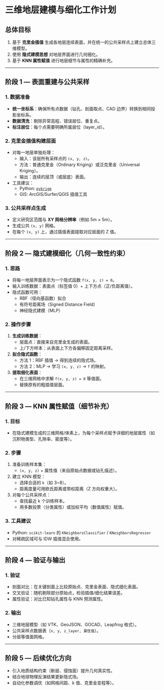 # 三维地层建模与细化工作计划

## 总体目标
1. 基于 **克里金插值** 生成各地层连续表面，并在统一的公共采样点上建立总体三维模型。
2. 使用 **隐式建模思想** 对地层界面进行几何细化。
3. 基于 **KNN 属性赋值** 进行地层细节与属性的精确补充。

---

## 阶段 1 — 表面重建与公共采样

### 1. 数据准备
- **统一坐标系**：确保所有点数据（钻孔、剖面取点、CAD 边界）转换到相同投影坐标系。
- **数据清洗**：剔除异常高程、错误层位、重复点。
- **标注层位**：每个点需要明确所属层位（layer_id）。

### 2. 克里金插值构建层面
- 对每一地层单独处理：
  - 输入：该层所有采样点的 `(x, y, z)`。
  - 方法：普通克里金（Ordinary Kriging）或泛克里金（Universal Kriging）。
  - 输出：连续的层顶（或层底）表面。
- 工具建议：
  - Python: [`pykrige`](https://github.com/bsmurphy/PyKrige)
  - GIS: ArcGIS/Surfer/QGIS 插值工具

### 3. 公共采样点生成
- 定义研究区范围与 **XY 网格分辨率**（例如 5m × 5m）。
- 生成公共 `(x, y)` 网格。
- 在每个 `(x, y)` 上，通过插值表面提取对应层面的 Z 值。

---

## 阶段 2 — 隐式建模细化（几何一致性约束）

### 1. 思路
- 将每一地层界面表示为一个隐式函数 `f(x, y, z) = 0`。
- 输入训练数据：表面点（标签值 0）+ 上下方点（正/负距离值）。
- 隐式函数可用：
  - RBF（径向基函数）拟合
  - 有符号距离场（Signed Distance Field）
  - 神经隐式建模（MLP）

### 2. 操作步骤
1. **生成训练数据**：
   - 层面点：直接来自克里金生成的表面。
   - 上/下方样本：从表面上下方各偏移固定距离采样。
2. **拟合隐式函数**：
   - 方法 1：RBF 插值 → 得到连续的隐式场。
   - 方法 2：MLP → 学习 `(x, y, z)` → `f` 的映射。
3. **提取细化表面**：
   - 在三维网格中求解 `f(x, y, z) = 0` 等值面。
   - 替换原有的粗插值层面。

---

## 阶段 3 — KNN 属性赋值（细节补充）

### 1. 目标
- 在隐式建模生成的三维网格/体素上，为每个采样点赋予详细的地层属性（如沉积物类型、孔隙率、密度等）。

### 2. 步骤
1. 准备训练样本集：
   - `(x, y, z)` + 属性值（来自原始点数据或钻孔描述）。
2. 建立 KNN 模型：
   - 选择合适的 `k`（如 3~8）。
   - 距离度量可用欧氏距离或带权距离（Z 方向权重大）。
3. 对每个公共采样点：
   - 查找最近 k 个训练样本。
   - 用多数投票（分类属性）或加权平均（数值属性）赋值。

### 3. 工具建议
- Python: `scikit-learn` 的 `KNeighborsClassifier` / `KNeighborsRegressor`
- 对稀疏区域可与 IDW 插值混合使用。

---

## 阶段 4 — 验证与输出

### 1. 验证
- 剖面对比：在关键剖面上比较原始点、克里金表面、隐式细化表面。
- 交叉验证：随机剔除部分原始点，检验插值/细化结果误差。
- 属性验证：对比已知钻孔属性与 KNN 预测属性。

### 2. 输出
- 三维地层模型（如 VTK、GeoJSON、GOCAD、Leapfrog 格式）。
- 公共采样点数据表（`x, y, z_layer, 属性值`）。
- 分层等值面网格。

---

## 阶段 5 — 后续优化方向
- 引入地质结构约束（断层、侵蚀面）提升几何真实性。
- 结合地球物理反演结果更新隐式场。
- 自动化参数调优（如网格间距、k 值、克里金变程等）。
